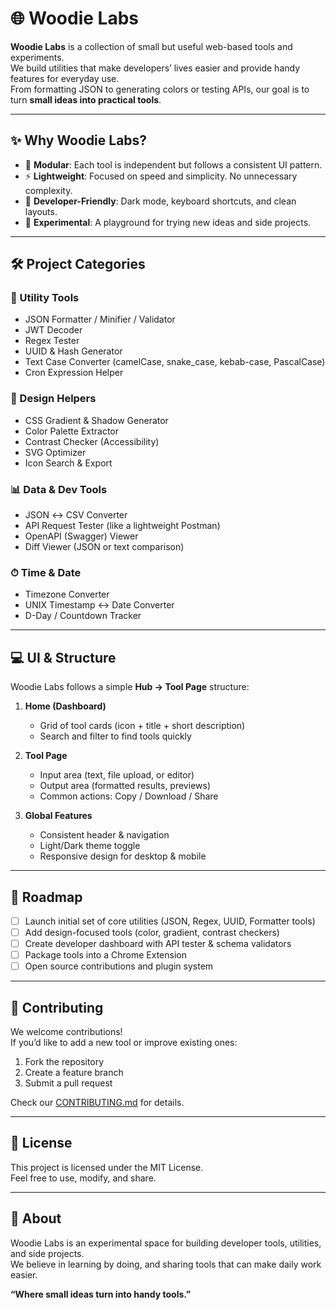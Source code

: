 # 🌐 Woodie Labs

**Woodie Labs** is a collection of small but useful web-based tools and experiments.  
We build utilities that make developers’ lives easier and provide handy features for everyday use.  
From formatting JSON to generating colors or testing APIs, our goal is to turn **small ideas into practical tools**.

---

## ✨ Why Woodie Labs?

- 🧩 **Modular**: Each tool is independent but follows a consistent UI pattern.
- ⚡ **Lightweight**: Focused on speed and simplicity. No unnecessary complexity.
- 🌙 **Developer-Friendly**: Dark mode, keyboard shortcuts, and clean layouts.
- 🔬 **Experimental**: A playground for trying new ideas and side projects.

---

## 🛠 Project Categories

### 🔧 Utility Tools

- JSON Formatter / Minifier / Validator
- JWT Decoder
- Regex Tester
- UUID & Hash Generator
- Text Case Converter (camelCase, snake_case, kebab-case, PascalCase)
- Cron Expression Helper

### 🎨 Design Helpers

- CSS Gradient & Shadow Generator
- Color Palette Extractor
- Contrast Checker (Accessibility)
- SVG Optimizer
- Icon Search & Export

### 📊 Data & Dev Tools

- JSON ↔ CSV Converter
- API Request Tester (like a lightweight Postman)
- OpenAPI (Swagger) Viewer
- Diff Viewer (JSON or text comparison)

### ⏱ Time & Date

- Timezone Converter
- UNIX Timestamp ↔ Date Converter
- D-Day / Countdown Tracker

---

## 💻 UI & Structure

Woodie Labs follows a simple **Hub → Tool Page** structure:

1. **Home (Dashboard)**
    - Grid of tool cards (icon + title + short description)
    - Search and filter to find tools quickly

2. **Tool Page**
    - Input area (text, file upload, or editor)
    - Output area (formatted results, previews)
    - Common actions: Copy / Download / Share

3. **Global Features**
    - Consistent header & navigation
    - Light/Dark theme toggle
    - Responsive design for desktop & mobile

---

## 🚀 Roadmap

- [ ] Launch initial set of core utilities (JSON, Regex, UUID, Formatter tools)
- [ ] Add design-focused tools (color, gradient, contrast checkers)
- [ ] Create developer dashboard with API tester & schema validators
- [ ] Package tools into a Chrome Extension
- [ ] Open source contributions and plugin system

---

## 🤝 Contributing

We welcome contributions!  
If you’d like to add a new tool or improve existing ones:

1. Fork the repository
2. Create a feature branch
3. Submit a pull request

Check our [CONTRIBUTING.md](./CONTRIBUTING.md) for details.

---

## 📜 License

This project is licensed under the MIT License.  
Feel free to use, modify, and share.

---

## 🌱 About

Woodie Labs is an experimental space for building developer tools, utilities, and side projects.  
We believe in learning by doing, and sharing tools that can make daily work easier.

**“Where small ideas turn into handy tools.”**
